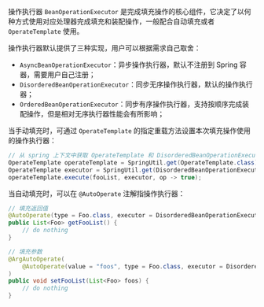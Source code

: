 操作执行器 `BeanOperationExecutor` 是完成填充操作的核心组件，它决定了以何种方式使用对应处理器完成填充和装配操作，一般配合自动填充或者 `OperateTemplate` 使用。

操作执行器默认提供了三种实现，用户可以根据需求自己取舍：

- `AsyncBeanOperationExecutor`：异步操作执行器，默认不注册到 Spring 容器，需要用户自己注册；
- `DisorderedBeanOperationExecutor`：同步无序操作执行器，默认的操作执行器；
- `OrderedBeanOperationExecutor`：同步有序操作执行器，支持按顺序完成装配操作，但是相对无序执行器性能会有所影响；

当手动填充时，可通过 `OperateTemplate` 的指定重载方法设置本次填充操作使用的操作执行器：

~~~java
// 从 spring 上下文中获取 OperateTemplate 和 DisorderedBeanOperationExecutor
OperateTemplate operateTemplate = SpringUtil.get(OperateTemplate.class); 
OperateTemplate executor = SpringUtil.get(DisorderedBeanOperationExecutor.class);
operateTemplate.execute(fooList, executor, op -> true);
~~~

当自动填充时，可以在 `@AutoOperate` 注解指操作执行器：

~~~java
// 填充返回值
@AutoOperate(type = Foo.class, executor = DisorderedBeanOperationExecutor.class)
public List<Foo> getFooList() {
    // do nothing
}

// 填充参数
@ArgAutoOperate(
    @AutoOperate(value = "foos", type = Foo.class, executor = DisorderedBeanOperationExecutor.class)
)
public void setFooList(List<Foo> foos) {
    // do nothing
}
~~~


